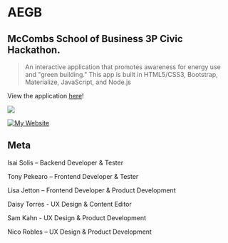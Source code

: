 # AEGB
## McCombs School of Business 3P Civic Hackathon.
> An interactive application that promotes awareness for energy use and "green building." This app is built in HTML5/CSS3, Bootstrap, Materialize, JavaScript, and Node.js

View the application [here](https://planethackathon.github.io/AEGB/)!

<a href="https://imgflip.com/gif/21wtxk"><img src="https://media.giphy.com/media/3o6Ztm25ikO467NGOk/giphy.gif"/></a>

[![My Website][websiteStatus]][websiteStatus]

## Meta

Isai Solis – Backend Developer & Tester

Tony Pekearo – Frontend Developer & Tester

Lisa Jetton – Frontend Developer & Product Development

Daisy Torres - UX Design & Content Editor

Sam Kahn - UX Design & Product Development

Nico Robles – UX Design & Product Development



<!-- Markdown link & img dfn's -->
[websiteStatus]: https://img.shields.io/website-up-down-green-red/http/shields.io.svg?label=my-website
